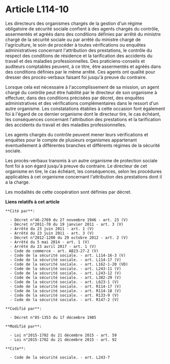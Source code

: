 # Article L114-10

Les directeurs des organismes chargés de la gestion d'un régime obligatoire de sécurité sociale confient à des agents chargés
du contrôle, assermentés et agréés dans des conditions définies par arrêté du ministre chargé de la sécurité sociale  ou par
arrêté du ministre chargé de l'agriculture, le soin de procéder à toutes vérifications ou enquêtes administratives concernant
l'attribution des prestations, le contrôle du respect des conditions de résidence et la tarification des accidents du travail
et des maladies professionnelles. Des praticiens-conseils et auditeurs comptables peuvent, à ce titre, être assermentés et
agréés dans des conditions définies par le même arrêté. Ces agents ont qualité pour dresser des procès-verbaux faisant foi
jusqu'à preuve du contraire. 

Lorsque cela est nécessaire à l'accomplissement de sa mission, un agent chargé du contrôle peut être habilité par le
directeur de son organisme à effectuer, dans des conditions précisées par décret, des enquêtes administratives et des
vérifications complémentaires dans le ressort d'un autre organisme. Les constatations établies à cette occasion font
également foi à l'égard de ce dernier organisme dont le directeur tire, le cas échéant, les conséquences concernant
l'attribution des prestations et la tarification des accidents du travail et des maladies professionnelles. 

Les agents chargés du contrôle peuvent mener leurs vérifications et enquêtes pour le compte de plusieurs organismes
appartenant éventuellement à différentes branches et différents régimes de la sécurité sociale. 

Les procès-verbaux transmis à un autre organisme de protection sociale font foi à son égard jusqu'à preuve du contraire. Le
directeur de cet organisme en tire, le cas échéant, les conséquences, selon les procédures applicables à cet organisme
concernant l'attribution des prestations dont il a la charge. 

Les modalités de cette coopération sont définies par décret.

**Liens relatifs à cet article**

	**Cité par**:

	  - Décret n°46-2769 du 27 novembre 1946 - art. 23 (V)
	  - Décret n°2011-70 du 19 janvier 2011 - art. 3 (V)
	  - Arrêté du 23 juin 2011 - art. 1 (V)
	  - Arrêté du 23 juin 2011 - art. 3 (V)
	  - Décret n°2012-1200 du 29 octobre 2012 - art. 2 (V)
	  - Arrêté du 5 mai 2014 - art. 1 (V)
	  - Arrêté du 23 avril 2017 - art. 1 (V)
	  - Code de commerce - art. A823-27-2 (V)
	  - Code de la sécurité sociale. - art. L114-16-3 (V)
	  - Code de la sécurité sociale. - art. L114-17 (V)
	  - Code de la sécurité sociale. - art. L162-1-20 (VD)
	  - Code de la sécurité sociale. - art. L243-11 (V)
	  - Code de la sécurité sociale. - art. L243-12 (V)
	  - Code de la sécurité sociale. - art. L382-29 (V)
	  - Code de la sécurité sociale. - art. L623-1 (V)
	  - Code de la sécurité sociale. - art. R114-17 (V)
	  - Code de la sécurité sociale. - art. R114-18 (V)
	  - Code de la sécurité sociale. - art. R133-9 (V)
	  - Code de la sécurité sociale. - art. R147-2 (V)

	**Codifié par**:

	  - Décret n°85-1353 du 17 décembre 1985

	**Modifié par**:

	  - Loi n°2015-1702 du 21 décembre 2015 - art. 59
	  - Loi n°2015-1702 du 21 décembre 2015 - art. 92

	**Cite**:

	  - Code de la sécurité sociale. - art. L243-7
